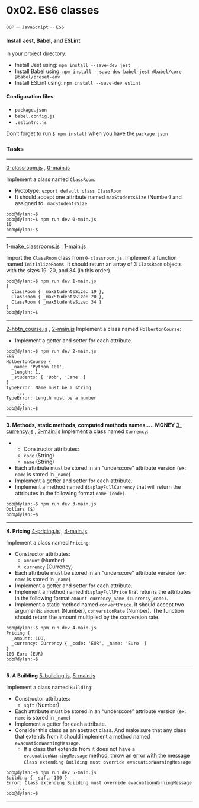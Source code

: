 # 0x02. ES6 classes

`OOP` -- `JavaScript` -- `ES6`

#### Install Jest, Babel, and ESLint
in your project directory:
-   Install Jest using:  `npm install --save-dev jest`
-   Install Babel using:  `npm install --save-dev babel-jest @babel/core @babel/preset-env`
-   Install ESLint using:  `npm install --save-dev eslint`

#### Configuration files
-  `package.json`
- `babel.config.js`
-  `.eslintrc.js`

Don’t forget to run  `$ npm install`  when you have the  `package.json`

### Tasks
---
[0-classroom.js](0-classroom.js) , [0-main.js](0-main.js)

Implement a class named  `ClassRoom`:
-   Prototype:  `export default class ClassRoom`
-   It should accept one attribute named  `maxStudentsSize`  (Number) and assigned to  `_maxStudentsSize`

```
bob@dylan:~$ 
bob@dylan:~$ npm run dev 0-main.js 
10
bob@dylan:~$ 
```
---
[1-make_classrooms.js](1-make_classrooms.js) , [1-main.js](1-main.js)

Import the  `ClassRoom`  class from  `0-classroom.js`.
Implement a function named  `initializeRooms`. It should return an array of 3  `ClassRoom`  objects with the sizes 19, 20, and 34 (in this order).

```
bob@dylan:~$ npm run dev 1-main.js 
[
  ClassRoom { _maxStudentsSize: 19 },
  ClassRoom { _maxStudentsSize: 20 },
  ClassRoom { _maxStudentsSize: 34 }
]
bob@dylan:~$ 
```
---

[2-hbtn_course.js](2-hbtn_course.js) ,  [2-main.js](2-main.js)
Implement a class named  `HolbertonCourse`:
-   Implement a getter and setter for each attribute.
```
bob@dylan:~$ npm run dev 2-main.js 
ES6
HolbertonCourse {
  _name: 'Python 101',
  _length: 1,
  _students: [ 'Bob', 'Jane' ]
}
TypeError: Name must be a string
    ...
TypeError: Length must be a number
    ...
bob@dylan:~$ 
```
---
**3. Methods, static methods, computed methods names..... MONEY**
[3-currency.js](3-currency.js) , [3-main.js](3-main.js)
Implement a class named  `Currency`:

-   - Constructor attributes:
    -   `code`  (String)
    -   `name`  (String)
-   Each attribute must be stored in an “underscore” attribute version (ex:  `name`  is stored in  `_name`)
-   Implement a getter and setter for each attribute.
-   Implement a method named  `displayFullCurrency`  that will return the attributes in the following format  `name (code)`.

```
bob@dylan:~$ npm run dev 3-main.js 
Dollars ($)
bob@dylan:~$ 
```
---
**4. Pricing**
[4-pricing.js](4-pricing.js) , [4-main.js](4-main.js)

Implement a class named  `Pricing`:
-   Constructor attributes:
    -   `amount`  (Number)
    -   `currency`  (Currency)
-   Each attribute must be stored in an “underscore” attribute version (ex:  `name`  is stored in  `_name`)
-   Implement a getter and setter for each attribute.
-   Implement a method named  `displayFullPrice`  that returns the attributes in the following format  `amount currency_name (currency_code)`.
-   Implement a static method named  `convertPrice`. It should accept two arguments:  `amount`  (Number),  `conversionRate`  (Number). The function should return the amount multiplied by the conversion rate.

```
bob@dylan:~$ npm run dev 4-main.js 
Pricing {
  _amount: 100,
  _currency: Currency { _code: 'EUR', _name: 'Euro' }
}
100 Euro (EUR)
bob@dylan:~$ 
```
---

**5. A Building**
[5-building.js](5-building.js), [5-main.js](5-main.js)

Implement a class named  `Building`:
-   Constructor attributes:
    -   `sqft`  (Number)
-   Each attribute must be stored in an “underscore” attribute version (ex:  `name`  is stored in  `_name`)
-   Implement a getter for each attribute.
-   Consider this class as an abstract class. And make sure that any class that extends from it should implement a method named  `evacuationWarningMessage`.
    -   If a class that extends from it does not have a  `evacuationWarningMessage`  method, throw an error with the message  `Class extending Building must override evacuationWarningMessage`

```
bob@dylan:~$ npm run dev 5-main.js 
Building { _sqft: 100 }
Error: Class extending Building must override evacuationWarningMessage
    ...
bob@dylan:~$ 
```
---
